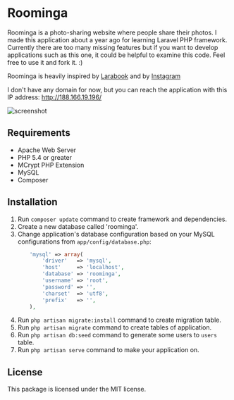 # Roominga

Roominga is a photo-sharing website where people share their photos. I made this application about a year ago for learning Laravel PHP framework. Currently there are too many missing features but if you want to develop applications such as this one, it could be helpful to examine this code. Feel free to use it and fork it. :)

Roominga is heavily inspired by [Larabook](https://github.com/laracasts/larabook) and by [Instagram](https://www.instagram.com/) 

I don't have any domain for now, but you can reach the application with this IP address: http://188.166.19.196/

![screenshot](http://s15.postimg.org/lzk4t253v/roominga_screenshot.png)

## Requirements

* Apache Web Server
* PHP 5.4 or greater
* MCrypt PHP Extension
* MySQL
* Composer

## Installation

1. Run `composer update` command to create framework and dependencies.
2. Create a new database called 'roominga'.
3. Change application's database configuration based on your MySQL configurations from `app/config/database.php`:

 ```php
		'mysql' => array(
			'driver'   => 'mysql',
			'host'     => 'localhost',
			'database' => 'roominga',
			'username' => 'root',
			'password' => '',
			'charset'  => 'utf8',
			'prefix'   => '',
		),
 ```
4. Run `php artisan migrate:install` command to create migration table.
5. Run `php artisan migrate` command to create tables of application.
6. Run `php artisan db:seed` command to generate some users to `users` table.
7. Run `php artisan serve` command to make your application on.

## License

This package is licensed under the MIT license.
